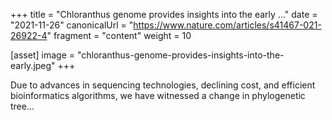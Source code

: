 +++
title = "Chloranthus genome provides insights into the early ..."
date = "2021-11-26"
canonicalUrl = "https://www.nature.com/articles/s41467-021-26922-4"
fragment = "content"
weight = 10

[asset]
    image = "chloranthus-genome-provides-insights-into-the-early.jpeg"
+++

Due to advances in sequencing technologies, declining cost, and efficient 
bioinformatics algorithms, we have witnessed a change in phylogenetic 
tree...
